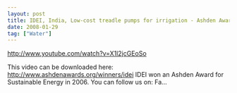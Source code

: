 ```yaml
---
layout: post
title: IDEI, India, Low-cost treadle pumps for irrigation - Ashden Award winner
date: 2008-01-29
tag: ["Water"]
---
```


http://www.youtube.com/watch?v=X1l2jcGEoSo  

This video can be downloaded here: http://www.ashdenawards.org/winners/idei IDEI won an Ashden Award for Sustainable Energy in 2006. You can follow us on: Fa...